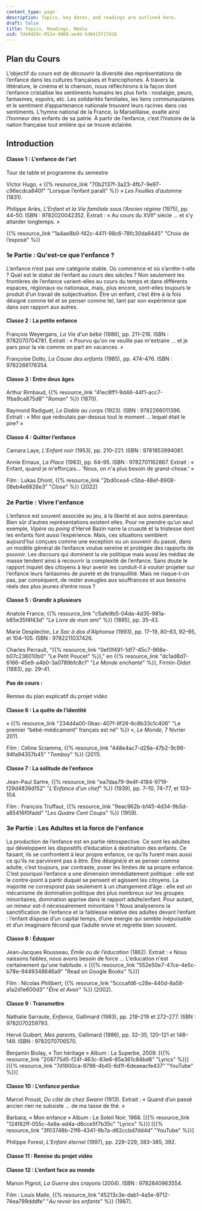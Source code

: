 ```yaml
---
content_type: page
description: Topics, key dates, and readings are outlined here.
draft: false
title: Topics, Readings, Media
uid: 7de9420c-052a-4808-ae4d-5d8415f17d16
---
```

## Plan du Cours

L’objectif du cours est de découvrir la diversité des représentations de l’enfance dans les cultures françaises et francophones. À travers la littérature, le cinéma et la chanson, nous réfléchirons à la façon dont l’enfance cristallise les sentiments humains les plus forts : nostalgie, peurs, fantasmes, espoirs, etc. Les solidarités familiales, les liens communautaires et le sentiment d’appartenance nationale trouvent leurs racines dans ces sentiments. L’hymne national de la France, la Marseillaise, exalte ainsi l’honneur des enfants de sa patrie. À partir de l’enfance, c’est l’histoire de la nation française tout entière qui se trouve éclairée.

## Introduction

#### Classe 1 : L'enfance de l'art

Tour de table et programme du semestre

Victor Hugo, « {{% resource_link "70b2137f-3a23-4fb7-9e97-c96ecdca840f" "Lorsque l’enfant paraît" %}} » *Les Feuilles d’automne* (1831).

Philippe Ariès, *L’Enfant et la Vie familiale sous l’Ancien régime* (1975), pp. 44–50. ISBN : 9782020042352. Extrait : « Au cours du XVII° siècle … et s'y attarder longtemps. » 

{{% resource_link "1a4ae8b0-f42c-4411-98c6-78fc30da6445" "Choix de l’exposé" %}}

### 1e Partie : Qu'est-ce que l'enfance ?

L’enfance n’est pas une catégorie stable. Où commence et où s’arrête-t-elle ? Quel est le statut de l’enfant au cours des siècles ? Non seulement les frontières de l’enfance varient-elles au cours du temps et dans différents espaces, régionaux ou nationaux, mais, plus encore, sont-elles toujours le produit d’un travail de subjectivation. Être un enfant, c’est être à la fois désigné comme tel et se penser comme tel, tant par son expérience que dans son rapport aux autres.

#### Classe 2 : La petite enfance

François Weyergans, *La Vie d’un bébé* (1986), pp. 211–216. ISBN : 9782070704781. Extrait : « Pourvu qu'on ne veuille pas m'extraire … et je pars pour la vie comme on part en vacances. » 

Françoise Dolto, *La Cause des enfants* (1985), pp. 474–476. ISBN : 9782266176354.

#### Classe 3 : Entre deux âges

Arthur Rimbaud, {{% resource_link "41ec8ff1-9d46-44f1-acc7-1fba9ca875d8" "*Roman*" %}} (1870).

Raymond Radiguet, *Le Diable au corps* (1923). ISBN : 9782266011396. Extrait : « Moi que redoutais par-dessus tout le moment … lequel était le pire? » 

#### Classe 4 : Quitter l’enfance

Camara Laye, *L’Enfant noir* (1953), pp. 210–221. ISBN : 9781853994081.

Annie Ernaux, *La Place* (1983), pp. 64–95. ISBN : 9782701162867. Extrait : « Enfant, quand je m'efforçais… 'Nous, on n'a plus besoin de grand-chose.' » 

Film : Lukas Dhont, {{% resource_link "2bd0cea4-c5ba-48ef-8908-08eb4e6826e3" "*Close*" %}} (2022)

### 2e Partie : Vivre l'enfance

L’enfance est souvent associée au jeu, à la liberté et aux soins parentaux. Bien sûr d’autres représentations existent elles. Pour ne prendre qu’un seul exemple, *Vipère au poing* d’Hervé Bazin narre la cruauté et la tristesse dont les enfants font aussi l’expérience. Mais, ces situations semblent aujourd’hui conçues comme une exception ou un souvenir du passé, dans un modèle général de l’enfance voulue sereine et protégée des rapports de pouvoir. Les discours qui dominent la vie politique mais aussi les médias de masse tendent ainsi à recouvrir la complexité de l’enfance. Sans doute le rapport inquiet des citoyens à leur avenir les conduit-il à vouloir projeter sur l’enfance leurs fantasmes de pureté et de tranquillité. Mais ne risque-t-on pas, par conséquent, de rester aveugles aux souffrances et aux besoins réels des plus jeunes d’entre nous ?

#### Classe 5 : Grandir à plusieurs

Anatole France, {{% resource_link "c5afe9b5-04da-4d35-981a-b85e35f4f43d" "*Le Livre de mon ami*" %}} (1885), pp. 35–43. 

Marie Desplechin, *Le Sac à dos d'Alphonse* (1993), pp. 17–19, 80–83, 92–95, et 104–105. ISBN : 9782211037426.

Charles Perrault, "{{% resource_link "0ef0f491-1df7-45c7-968e-b07c236010b0" "Le Petit Poucet" %}}," en {{% resource_link "dc1ad8d7-6166-45e9-a4b0-3a0789bfc8c1" "*Le Monde enchanté*" %}}, Firmin-Didot (1883), pp. 29–41.

#### Pas de cours :

Remise du plan explicatif du projet vidéo

#### Classe 6 : La quête de l’identité

« {{% resource_link "234d4a00-0bac-407f-8f28-6c8b33c1c406" "Le premier “bébé-médicament” français est né" %}} », *Le Monde*, 7 février 2011.

Film : Céline Sciamma, {{% resource_link "448e4ac7-d29a-47b2-9c98-94fa94357b45" "*Tomboy*" %}} (2011).

#### Classe 7 : La solitude de l’enfance

Jean-Paul Sartre, {{% resource_link "ea7daa79-9e4f-4184-9719-f29d4839d152" "*L’Enfance d’un chef*" %}} (1939), pp. 7–10, 74–77, et 103–104.

Film : François Truffaut, {{% resource_link "9eac962b-b145-4d34-9b5d-a85416f0fadd" "*Les Quatre Cent Coups*" %}} (1959).

### 3e Partie : Les Adultes et la force de l'enfance

La production de l’enfance est en partie rétrospective. Ce sont les adultes qui développent les dispositifs d’éducation à destination des enfants. Ce faisant, ils se confrontent à leur propre enfance, ce qu’ils furent mais aussi ce qu’ils ne parvinrent pas à être. Être désigné/e et se penser comme adulte, c’est toujours, par contraste, poser les limites de sa propre enfance. C’est pourquoi l’enfance a une dimension immédiatement politique : elle est le contre-point à partir duquel se pensent et agissent les citoyens. La majorité ne correspond pas seulement à un changement d’âge : elle est un mécanisme de domination politique des plus nombreux sur les groupes minoritaires, domination apprise dans le rapport adulte/enfant. Pour autant, un mineur est-il nécessairement minoritaire ? Nous analyserons la sanctification de l’enfance et la faiblesse relative des adultes devant l’enfant : l’enfant dispose d’un capital temps, d’une énergie qui semble inépuisable et d’un imaginaire fécond que l’adulte envie et regrette bien souvent.

#### Classe 8 : Éduquer

Jean-Jacques Rousseau, *Émile ou de l’éducation* (1862). Extrait : « Nous naissons faibles, nous avons besoin de force … L'education n'est certainement qu'une habitude. » \[{{% resource_link "552e50e7-47ce-4e5c-b78e-9449348646a9" "Read on Google Books" %}}\]

Film : Nicolas Philibert, {{% resource_link "5cccafd6-c28e-440d-8a58-a1a2d1e600d3" "*Être et Avoir*" %}} (2002).

#### Classe 9 : Transmettre

Nathalie Sarraute, *Enfance,* Gallimard (1983), pp. 218–219 et 272–277. ISBN : 9782070259793.

Hervé Guibert, *Mes parents*, Gallimard (1986), pp. 32–35, 120–121 et 148–149. ISBN : 9782070706570.

Benjamin Biolay, « Ton héritage » Album : La Superbe, 2009. \[{{% resource_link "208775d5-f24f-463c-83e6-85a361c84bd8" "Lyrics" %}}\]\[{{% resource_link "7d1800ca-9798-4b45-8d1f-6deaeacfe437" "YouTube" %}}\]

#### Classe 10 : L’enfance perdue

Marcel Proust, *Du côté de chez Swann* (1913). Extrait : « Quand d’un passé ancien rien ne subsiste … de ma tasse de thé. »

Barbara, « Mon enfance » Album : Le Soleil Noir, 1968. \[{{% resource_link "124f82ff-055c-4a9a-ad4a-d6cce5f7b35c" "Lyrics" %}}\] \[{{% resource_link "3f03748b-21f6-4341-9b7a-d62ccbd7dd4d" "YouTube" %}}\]

Philippe Forest, *L’Enfant éternel* (1997), pp. 228–229, 383–385, 392.

#### Classe 11 : Remise du projet vidéo

#### Classe 12 : L’enfant face au monde

Manon Pignot, *La Guerre des crayons* (2004). ISBN : 9782840963554.

Film : Louis Malle, {{% resource_link "45213c3e-dab1-4a5e-9712-74ea799dddfe" "*Au revoir les enfants*" %}} (1987).
